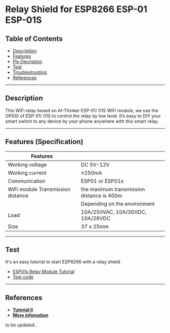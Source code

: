 # Relay Shield for ESP8266 ESP-01 ESP-01S

## Table of Contents

-   [Description](#description)
-   [Features](#features)
-   [Pin Decription](#pin-description)
-   [Test](#test)
-   [Troubleshooting](#troubleshooting)
-   [References](#references)

---

## Description

This WiFi relay based on AI-Thinker ESP-01/ 01S WiFi module, we use the GPIO0 of ESP-01/ 01S to control the relay by low level. It’s easy to DIY your smart switch to any device by your phone anywhere with this smart relay.

---

## Features (Specification)

| Features                          |                                           |
| --------------------------------- | ----------------------------------------- |
| Working voltage                   | DC 5V-12V                                 |
| Working current                   | ≥250mA                                    |
| Communication                     | ESP01 or ESP01s                           |
| WiFi module Transmission distance | the maximum transmission distance is 400m |
|                                   | Depending on the environment              |
| Load                              | 10A/250VAC, 10A/30VDC, 10A/28VDC          |
| Size                              | 37 x 25mm                                 |

---

## Test

It's an easy tutorial to start ESP8266 with a relay shield

-   [ESP01s Relay Module Tutorial](https://www.instructables.com/ESP0101S-RELAY-MODULE-TUTORIAL)
-   [Test code](test/ESP8266_Control_Relay.ino)

---

## References

-   **[Tutorial II](https://youtu.be/L6HiulJPzgE)**
-   **[More infomation](https://bit.ly/3vBvW1S)**

to be updated..
